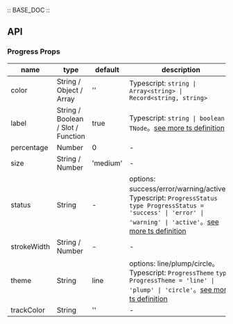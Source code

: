 :: BASE_DOC ::

## API

### Progress Props

name | type | default | description | required
-- | -- | -- | -- | --
color | String / Object / Array | '' | Typescript: `string \| Array<string> \| Record<string, string>` | N
label | String / Boolean / Slot / Function | true | Typescript: `string \| boolean \| TNode`。[see more ts definition](https://github.com/Tencent/tdesign-vue/blob/develop/src/common.ts) | N
percentage | Number | 0 | \- | N
size | String / Number | 'medium' | \- | N
status | String | - | options: success/error/warning/active。Typescript: `ProgressStatus` `type ProgressStatus = 'success' \| 'error' \| 'warning' \| 'active'`。[see more ts definition](https://github.com/Tencent/tdesign-vue/tree/develop/src/progress/type.ts) | N
strokeWidth | String / Number | - | \- | N
theme | String | line | options: line/plump/circle。Typescript: `ProgressTheme` `type ProgressTheme = 'line' \| 'plump' \| 'circle'`。[see more ts definition](https://github.com/Tencent/tdesign-vue/tree/develop/src/progress/type.ts) | N
trackColor | String | '' | \- | N
